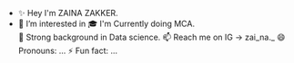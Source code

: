 - ✨ Hey I'm ZAINA ZAKKER.  
- 👀 I’m interested in 
🎓 I'm Currently doing MCA.             
🌱 Strong background in Data science.
📫  Reach me on IG -> zai_na._
😄 Pronouns: ...
⚡ Fun fact: ...



<!---
zainazakker/zainazakker is a ✨ special ✨ repository because its `README.md` (this file) appears on your GitHub profile.
You can click the Preview link to take a look at your changes.
--->
